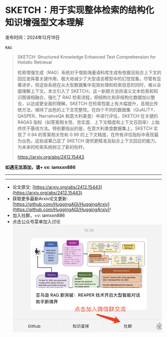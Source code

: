 # SKETCH：用于实现整体检索的结构化知识增强型文本理解
发布时间：2024年12月19日

`RAG`
> SKETCH: Structured Knowledge Enhanced Text Comprehension for Holistic Retrieval
>
> 检索增强生成（RAG）系统对于借助海量语料库生成有依据且贴合上下文的回应发挥着关键作用，极大地减少了大型语言模型中的幻觉现象。尽管有显著进步，但这些系统在从大型数据集中高效处理和检索信息的同时，难以全面理解上下文。本文引入了 SKETCH，这一新颖方法将语义文本检索和知识图谱相融合，强化了 RAG 检索流程，把结构化和非结构化数据加以整合，以达成更全面的理解。SKETCH 在检索性能上有大幅提升，且相比传统方法，保持了出色的上下文完整性。在四个不同的数据集（QuALITY、QASPER、NarrativeQA 和意大利美食）中进行评估，SKETCH 在关键的 RAGAS 指标（如答案相关性、忠实度、上下文精度和上下文召回率）上始终优于基线方法。特别要指出的是，在意大利美食数据集上，SKETCH 实现了 0.94 的答案相关性和 0.99 的上下文精度，在所有评估指标中表现最为出色。这些成果凸显了 SKETCH 提供更精准且贴合上下文回应的能力，为未来的检索系统树立了新的标杆。
>
> https://arxiv.org/abs/2412.15443

**如遇无法添加，请+ vx: iamxxn886**
<hr />


<hr />

- 论文原文: [https://arxiv.org/abs/2412.15443](https://arxiv.org/abs/2412.15443)
- 获取更多最新Arxiv论文更新: [https://github.com/HuggingAGI/HuggingArxiv](https://github.com/HuggingAGI/HuggingArxiv)!
- 加入社群，+v: iamxxn886
- 点击公众号菜单加入讨论
![](https://raw.githubusercontent.com/HuggingAGI/wx_assets/main/2024/07/31/1722434818326-94339e92-22f1-4472-9d27-fed232f70b5d.jpeg)